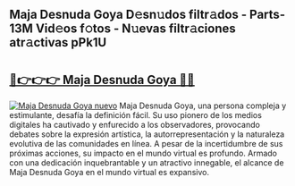 ## Maja Desnuda Goya D𝚎sn𝚞dos filtr𝚊dos - Parts-13M Vid𝚎os f𝚘tos - N𝚞evas filtr𝚊ciones atr𝚊ctivas pPk1U

# <h2><a href="http://mb7jz19.tromn.icu/?c=Maja+Desnuda+Goya">🔗👉👉👉 Maja Desnuda Goya 🔗🔗</a></h2>

[![Maja Desnuda Goya nuevo](https://i.imgur.com/pEAQMta.gif)](http://mb7jz19.tromn.icu/?c=Maja+Desnuda+Goya)
Maja Desnuda Goya, una persona compleja y estimulante, desafía la definición fácil. Su uso pionero de los medios digitales ha cautivado y enfurecido a los observadores, provocando debates sobre la expresión artística, la autorrepresentación y la naturaleza evolutiva de las comunidades en línea. A pesar de la incertidumbre de sus próximas acciones, su impacto en el mundo virtual es profundo. Armado con una dedicación inquebrantable y un atractivo innegable, el alcance de Maja Desnuda Goya en el mundo virtual es expansivo.
